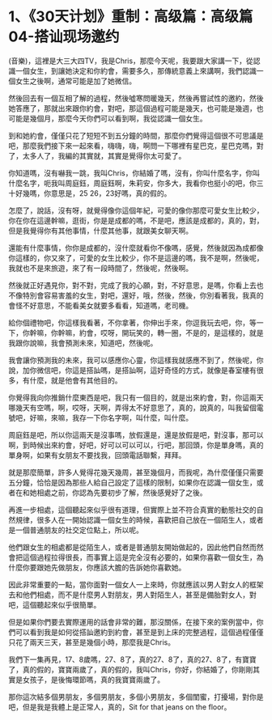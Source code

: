 # 1、《30天计划》重制：高级篇：高级篇04-搭讪现场邀约

(音樂)，這裡是大三大四TV，我是Chris，那麼今天呢，我要跟大家講一下，從認識一個女生，到讓她決定和你約會，需要多久，那傳統意義上來講啊，我們認識一個女生之後啊，通常可能是加了她微信。

然後回去有一個互相了解的過程，然後噓寒問暖幾天，然後再嘗試性的邀約，然後她答應了，那就出來跟你約會，對吧，那這個過程可能是幾天，也可能是幾週，也可能是幾個月，那麼今天你們可以看到啊，我從認識一個女生。

到和她約會，僅僅只花了短短不到五分鐘的時間，那麼你們覺得這個很不可思議是吧，那麼我們接下來一起來看，嗨嗨，嗨，啊問一下哪裡有星巴克，星巴克嗎，對了，太多人了，我編的其實就，其實是覺得你太可愛了。

你知道嗎，沒有嚇我一跳，我叫Chris，你結婚了嗎，沒有，你叫什麼名字，你叫什麼名字，呃我叫周庭鈺，周庭鈺啊，朱莉安，你多大，我看你也挺小的吧，你三十好幾嗎，你意思是，25 26，23好嗎，真的假的。

怎麼了，說話，沒有呀，就覺得像你這個年紀，可愛的像你那麼可愛女生比較少，你在你在這邊幹嘛，逛街，你是是成都的嗎，不是吧，應該是成都的，真的，對，但是我覺得你有其他事情，什麼其他事，就跟美女聊天啊。

還能有什麼事情，你你是成都的，沒什麼就看你不像嗎，感覺，然後就因為成都像你這樣的，你又來了，可愛的女生比較少，你不是這邊的嗎，我不是啊，然後呢，我就也不是來旅遊，來了有一段時間了，然後呢，然後啊。

然後就正好遇見你，對不對，完成了我的心願，對，不好意思，是嗎，你看上去也不像特別會容易害羞的女生，對吧，還好，哦，然後，然後，你別看著我，我真的會怪不好意思，不能看美女就要多看看，知道嗎，老司機。

給你個禮物吧，你這樣我看著，不你拿著，你伸出手來，你逗我玩去吧，你，等一下，你幹嘛，你幹嘛，約會，哎呀，開玩笑的，轉一圈，不是的，是這樣的，就是我跟你說嘛，我會預測未來，知道吧，然後呢。

我會讓你預測我的未來，我可以感應你心靈，你這樣我就感應不到了，然後呢，你說，加你微信吧，你這是搭訕嗎，是搭訕啊，這好奇怪的方式，就像是春室樓有很多，有什麼，就是他會有其他目的。

你覺得我向你推銷什麼東西是吧，我只有一個目的，就是出來約會，對，你這兩天哪幾天有空嗎，啊，哎呀，天啊，弄得太不好意思了，真的，說真的，叫我留個電號吧，好嘛，來嘛，我存一下你名字啊，叫什麼，叫什麼。

周庭鈺是吧，所以你這兩天是沒事嗎，放假還是，還是放假是吧，對沒事，那可以啊，到時候出來約會，好吧，好可以可以可以，行吧，那回頭，你是單身嗎，真的單身啊，如果有女朋友不要找我，回頭電話聯繫，拜拜。

就是那麼簡單，許多人覺得花幾天幾周，甚至幾個月，而我呢，為什麼僅僅只需要五分鐘，恰恰是因為那些人給自己設定了這樣的限制，如果你在認識一個女生，或者在和她相處之前，你認為先要初步了解，然後感覺好了之後。

再進一步相處，這個聽起來似乎很有道理，但實際上並不符合真實的動態社交的自然規律，很多人在一開始認識一個女生的時候，喜歡把自己放在一個陌生人，或者是一個普通朋友的社交定位點上，所以呢。

他們跟女生的相處都是從陌生人，或者是普通朋友開始做起的，因此他們自然而然會把這個過程拉得很長，而事實上這是完全沒有必要的，如果你喜歡一個女生，為什麼你要跟她先做朋友，你應該大膽的告訴她你喜歡她。

因此非常重要的一點，當你面對一個女人一上來時，你就應該以男人對女人的框架去和他們相處，而不是什麼男人對朋友，男人對陌生人，甚至是備胎對女人，對吧，這個聽起來似乎很簡單。

但是如果你們要去實際運用的話會非常的難，那沒關係，在接下來的案例當中，你們可以看到我是如何從搭訕邀約到約會，甚至是到上床的完整過程，這個過程僅僅只花了兩天三天，甚至是幾個小時，那麼我是Chris。

我們下一集再見，17、8歲嗎，27、8了，真的27、8了，真的27、8了，有寶寶了，真的假的，寶寶兩歲了，真的假的，我叫Chris，你好，你結婚了，你剛剛其實是女孩子，是後悔環節嗎，真的我寶寶兩歲了。

那你這次結多個男朋友，多個男朋友，多個小男朋友，多個閨蜜，打擾場，對你是吧，但是我是我體上是正常人，真的，Sit for that jeans on the floor。

